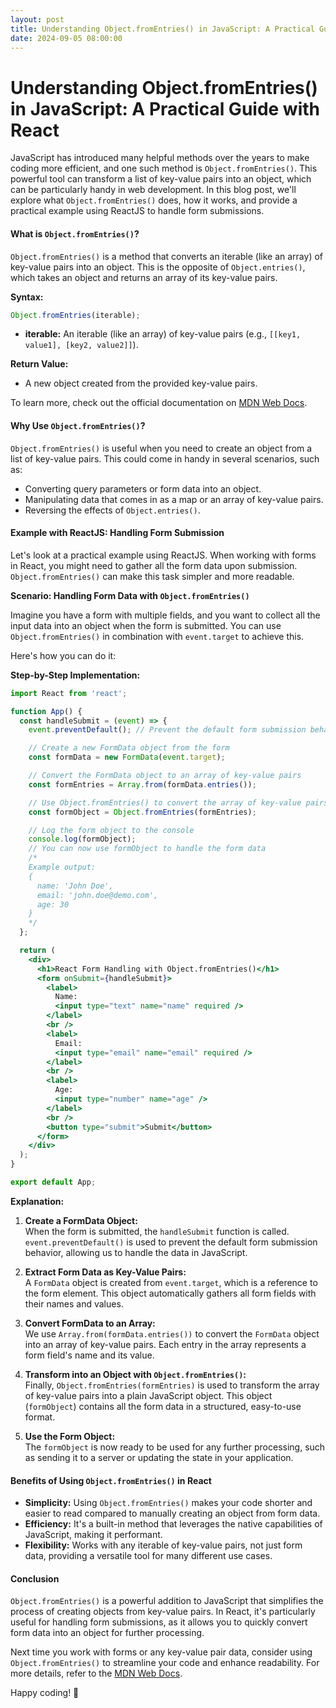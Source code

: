 ```yaml
---
layout: post
title: Understanding Object.fromEntries() in JavaScript: A Practical Guide with React
date: 2024-09-05 08:00:00
---
```

# Understanding Object.fromEntries() in JavaScript: A Practical Guide with React

JavaScript has introduced many helpful methods over the years to make coding more efficient, and one such method is `Object.fromEntries()`. This powerful tool can transform a list of key-value pairs into an object, which can be particularly handy in web development. In this blog post, we'll explore what `Object.fromEntries()` does, how it works, and provide a practical example using ReactJS to handle form submissions.

#### What is `Object.fromEntries()`?

`Object.fromEntries()` is a method that converts an iterable (like an array) of key-value pairs into an object. This is the opposite of `Object.entries()`, which takes an object and returns an array of its key-value pairs.

**Syntax:**

```javascript
Object.fromEntries(iterable);
```

- **iterable:** An iterable (like an array) of key-value pairs (e.g., `[[key1, value1], [key2, value2]]`).

**Return Value:**

- A new object created from the provided key-value pairs.

To learn more, check out the official documentation on [MDN Web Docs](https://developer.mozilla.org/en-US/docs/Web/JavaScript/Reference/Global_Objects/Object/fromEntries).

#### Why Use `Object.fromEntries()`?

`Object.fromEntries()` is useful when you need to create an object from a list of key-value pairs. This could come in handy in several scenarios, such as:

- Converting query parameters or form data into an object.
- Manipulating data that comes in as a map or an array of key-value pairs.
- Reversing the effects of `Object.entries()`.

#### Example with ReactJS: Handling Form Submission

Let's look at a practical example using ReactJS. When working with forms in React, you might need to gather all the form data upon submission. `Object.fromEntries()` can make this task simpler and more readable.

**Scenario: Handling Form Data with `Object.fromEntries()`**

Imagine you have a form with multiple fields, and you want to collect all the input data into an object when the form is submitted. You can use `Object.fromEntries()` in combination with `event.target` to achieve this.

Here's how you can do it:

**Step-by-Step Implementation:**

```jsx
import React from 'react';

function App() {
  const handleSubmit = (event) => {
    event.preventDefault(); // Prevent the default form submission behavior

    // Create a new FormData object from the form
    const formData = new FormData(event.target);

    // Convert the FormData object to an array of key-value pairs
    const formEntries = Array.from(formData.entries());

    // Use Object.fromEntries() to convert the array of key-value pairs into an object
    const formObject = Object.fromEntries(formEntries);

    // Log the form object to the console
    console.log(formObject);
    // You can now use formObject to handle the form data
    /*
    Example output:
    {
      name: 'John Doe',
      email: 'john.doe@demo.com',
      age: 30
    }
    */
  };

  return (
    <div>
      <h1>React Form Handling with Object.fromEntries()</h1>
      <form onSubmit={handleSubmit}>
        <label>
          Name:
          <input type="text" name="name" required />
        </label>
        <br />
        <label>
          Email:
          <input type="email" name="email" required />
        </label>
        <br />
        <label>
          Age:
          <input type="number" name="age" />
        </label>
        <br />
        <button type="submit">Submit</button>
      </form>
    </div>
  );
}

export default App;
```

**Explanation:**

1. **Create a FormData Object:**  
   When the form is submitted, the `handleSubmit` function is called. `event.preventDefault()` is used to prevent the default form submission behavior, allowing us to handle the data in JavaScript.

2. **Extract Form Data as Key-Value Pairs:**  
   A `FormData` object is created from `event.target`, which is a reference to the form element. This object automatically gathers all form fields with their names and values.

3. **Convert FormData to an Array:**  
   We use `Array.from(formData.entries())` to convert the `FormData` object into an array of key-value pairs. Each entry in the array represents a form field's name and its value.

4. **Transform into an Object with `Object.fromEntries()`:**  
   Finally, `Object.fromEntries(formEntries)` is used to transform the array of key-value pairs into a plain JavaScript object. This object (`formObject`) contains all the form data in a structured, easy-to-use format.

5. **Use the Form Object:**  
   The `formObject` is now ready to be used for any further processing, such as sending it to a server or updating the state in your application.

#### Benefits of Using `Object.fromEntries()` in React

- **Simplicity:** Using `Object.fromEntries()` makes your code shorter and easier to read compared to manually creating an object from form data.
- **Efficiency:** It's a built-in method that leverages the native capabilities of JavaScript, making it performant.
- **Flexibility:** Works with any iterable of key-value pairs, not just form data, providing a versatile tool for many different use cases.

#### Conclusion

`Object.fromEntries()` is a powerful addition to JavaScript that simplifies the process of creating objects from key-value pairs. In React, it's particularly useful for handling form submissions, as it allows you to quickly convert form data into an object for further processing.

Next time you work with forms or any key-value pair data, consider using `Object.fromEntries()` to streamline your code and enhance readability. For more details, refer to the [MDN Web Docs](https://developer.mozilla.org/en-US/docs/Web/JavaScript/Reference/Global_Objects/Object/fromEntries).

Happy coding! 🎉

